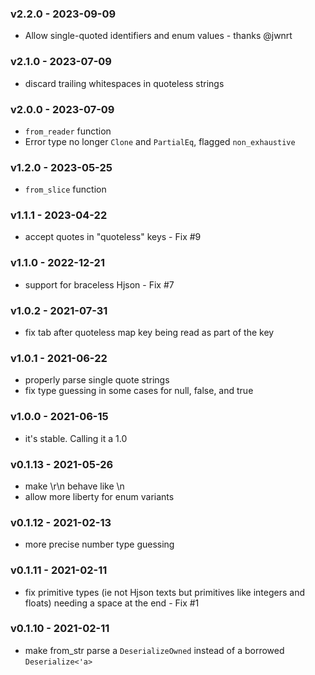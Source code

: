 <a name="v2.2.0"></a>
### v2.2.0 - 2023-09-09
- Allow single-quoted identifiers and enum values - thanks @jwnrt

<a name="v2.1.0"></a>
### v2.1.0 - 2023-07-09
- discard trailing whitespaces in quoteless strings

<a name="v2.0.0"></a>
### v2.0.0 - 2023-07-09
- `from_reader` function
- Error type no longer `Clone` and `PartialEq`, flagged `non_exhaustive`

<a name="v1.2.0"></a>
### v1.2.0 - 2023-05-25
- `from_slice` function

<a name="v1.1.1"></a>
### v1.1.1 - 2023-04-22
- accept quotes in "quoteless" keys - Fix #9

<a name="v1.1.0"></a>
### v1.1.0 - 2022-12-21
- support for braceless Hjson - Fix #7

<a name="v1.0.2"></a>
### v1.0.2 - 2021-07-31
- fix tab after quoteless map key being read as part of the key

<a name="v1.0.1"></a>
### v1.0.1 - 2021-06-22
- properly parse single quote strings
- fix type guessing in some cases for null, false, and true

<a name="v1.0.0"></a>
### v1.0.0 - 2021-06-15
- it's stable. Calling it a 1.0

<a name="v0.1.13"></a>
### v0.1.13 - 2021-05-26
- make \r\n behave like \n
- allow more liberty for enum variants

<a name="v0.1.12"></a>
### v0.1.12 - 2021-02-13
- more precise number type guessing

<a name="v0.1.11"></a>
### v0.1.11 - 2021-02-11
- fix primitive types (ie not Hjson texts but primitives like integers and floats) needing a space at the end - Fix #1

<a name="v0.1.10"></a>
### v0.1.10 - 2021-02-11
- make from_str parse a `DeserializeOwned` instead of a borrowed `Deserialize<'a>`
